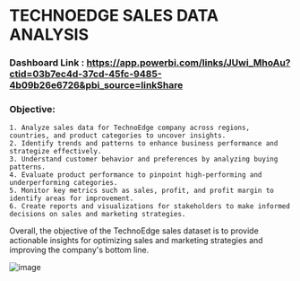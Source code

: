 # TECHNOEDGE SALES DATA ANALYSIS 

### Dashboard Link : https://app.powerbi.com/links/JUwi_MhoAu?ctid=03b7ec4d-37cd-45fc-9485-4b09b26e6726&pbi_source=linkShare

### Objective:
    1. Analyze sales data for TechnoEdge company across regions, countries, and product categories to uncover insights.
    2. Identify trends and patterns to enhance business performance and strategize effectively.
    3. Understand customer behavior and preferences by analyzing buying patterns.
    4. Evaluate product performance to pinpoint high-performing and underperforming categories.
    5. Monitor key metrics such as sales, profit, and profit margin to identify areas for improvement.
    6. Create reports and visualizations for stakeholders to make informed decisions on sales and marketing strategies.
Overall, the objective of the TechnoEdge sales dataset is to provide actionable insights for optimizing sales and marketing strategies and improving the company's bottom line.

![image](https://github.com/Arya0609/TechnoEdge-Sales-Analysis/assets/163738283/201d5bfd-64c6-4870-be29-0853d3508fda)
